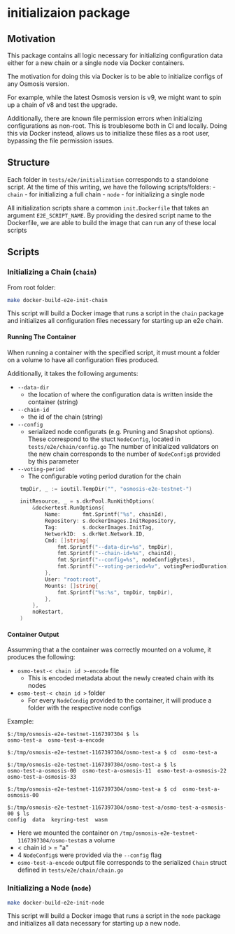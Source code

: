 # initializaion package

## Motivation

This package contains all logic necessary for initializing configuration
data either for a new chain or a single node via Docker containers.

The motivation for doing this via Docker is to be able to initialize
configs of any Osmosis version.

For example, while the latest Osmosis version is v9, 
we might want to spin up a chain of v8 and test the upgrade.

Additionally, there are known file permission errors when initializing
configurations as non-root. This is troublesome both in CI and locally.
Doing this via Docker instead, allows us to initialize these files as 
a root user, bypassing the file permission issues.

## Structure

Each folder in `tests/e2e/initialization` corresponds to a standolone script.
At the time of this writing, we have the following scripts/folders:
    - `chain` - for initializing a full chain
    - `node` - for initializing a single node 

All initialization scripts share a common `init.Dockerfile` that
takes an argument `E2E_SCRIPT_NAME`. By providing the desired script
name to the Dockerfile, we are able to build the image that can run
any of these local scripts

## Scripts

### Initializing a Chain (`chain`)

From root folder:
```sh
make docker-build-e2e-init-chain
```

This script will build a Docker image that runs a script in the `chain` package
and initializes all configuration files necessary for starting up an e2e chain.

#### Running The Container

When running a container with the specified script, it must mount a folder on a volume
to have all configuration files produced.

Additionally, it takes the following arguments:
- `--data-dir`
    * the location of where the configuration data is written inside
    the container (string)
- `--chain-id`
    * the id of the chain (string)
- `--config`
    * serialized node configurats (e.g. Pruning and Snapshot options). 
    These correspond to the stuct `NodeConfig`, located in 
    `tests/e2e/chain/config.go` The number of initialized 
    validators on the new chain corresponds to the number of 
    `NodeConfig`s provided by this parameter
- `--voting-period`
    * The configurable voting period duration for the chain

```go
    tmpDir, _ := ioutil.TempDir("", "osmosis-e2e-testnet-")

	initResource, _ = s.dkrPool.RunWithOptions(
		&dockertest.RunOptions{
			Name:       fmt.Sprintf("%s", chainId),
			Repository: s.dockerImages.InitRepository,
			Tag:        s.dockerImages.InitTag,
			NetworkID:  s.dkrNet.Network.ID,
			Cmd: []string{
				fmt.Sprintf("--data-dir=%s", tmpDir),
				fmt.Sprintf("--chain-id=%s", chainId),
				fmt.Sprintf("--config=%s", nodeConfigBytes),
				fmt.Sprintf("--voting-period=%v", votingPeriodDuration),
			},
			User: "root:root",
			Mounts: []string{
				fmt.Sprintf("%s:%s", tmpDir, tmpDir), 
			},
		},
		noRestart,
	)
```

#### Container Output

Assumming that a the container was correctly mounted on a volume,
it produces the following:
- `osmo-test-< chain id >-encode` file
    * This is encoded metadata about the newly created chain with its nodes
- `osmo-test-< chain id >` folder
    * For every `NodeCondig` provided to the container, it will produce a folder
    with the respective node configs

Example:
```
$:/tmp/osmosis-e2e-testnet-1167397304 $ ls
osmo-test-a  osmo-test-a-encode

$:/tmp/osmosis-e2e-testnet-1167397304/osmo-test-a $ cd  osmo-test-a

$:/tmp/osmosis-e2e-testnet-1167397304/osmo-test-a $ ls
osmo-test-a-osmosis-00  osmo-test-a-osmosis-11  osmo-test-a-osmosis-22  osmo-test-a-osmosis-33

$:/tmp/osmosis-e2e-testnet-1167397304/osmo-test-a $ cd  osmo-test-a-osmosis-00

$:/tmp/osmosis-e2e-testnet-1167397304/osmo-test-a/osmo-test-a-osmosis-00 $ ls
config  data  keyring-test  wasm
```
- Here we mounted the container on 
`/tmp/osmosis-e2e-testnet-1167397304/osmo-test`as a volume
- < chain id > = "a"
- 4 `NodeConfig`s were provided via the `--config` flag
- `osmo-test-a-encode` output file corresponds to the serialized `Chain` struct defined in
`tests/e2e/chain/chain.go`

### Initializing a Node (`node`)

```sh
make docker-build-e2e-init-node
```

This script will build a Docker image that runs a script in the `node` package
and initializes all data necessary for starting up a new node.
